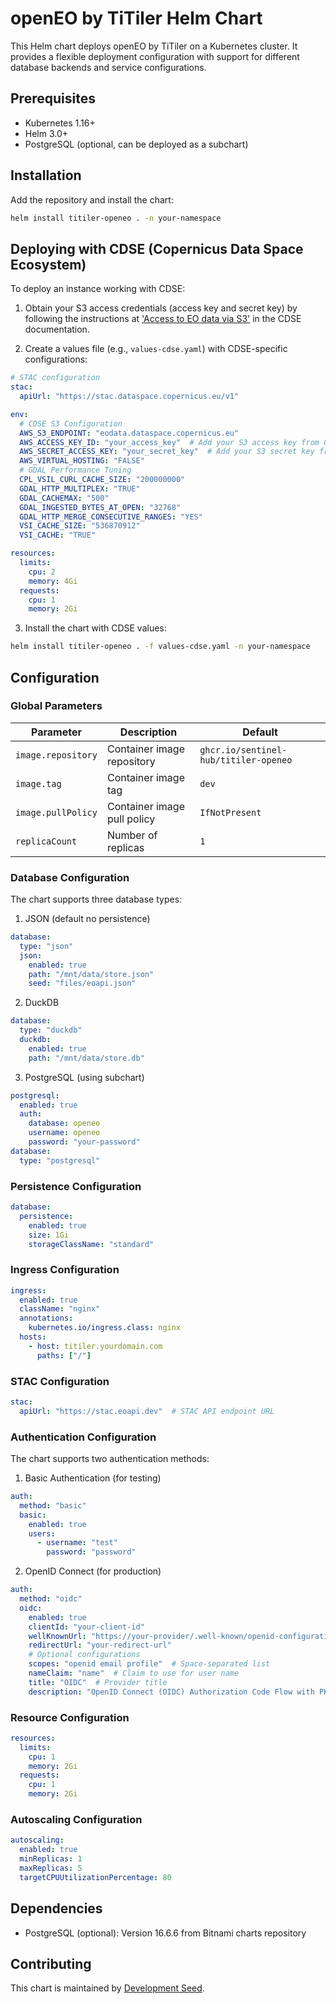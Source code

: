 # openEO by TiTiler Helm Chart

This Helm chart deploys openEO by TiTiler on a Kubernetes cluster. It provides a flexible deployment configuration with support for different database backends and service configurations.

## Prerequisites

* Kubernetes 1.16+
* Helm 3.0+
* PostgreSQL (optional, can be deployed as a subchart)

## Installation

Add the repository and install the chart:

```bash
helm install titiler-openeo . -n your-namespace
```

## Deploying with CDSE (Copernicus Data Space Ecosystem)

To deploy an instance working with CDSE:

1. Obtain your S3 access credentials (access key and secret key) by following the instructions at ['Access to EO data via S3'](https://documentation.dataspace.copernicus.eu/APIs/S3.html) in the CDSE documentation.

2. Create a values file (e.g., `values-cdse.yaml`) with CDSE-specific configurations:

```yaml
# STAC configuration
stac:
  apiUrl: "https://stac.dataspace.copernicus.eu/v1"

env:
  # CDSE S3 Configuration
  AWS_S3_ENDPOINT: "eodata.dataspace.copernicus.eu"
  AWS_ACCESS_KEY_ID: "your_access_key"  # Add your S3 access key from CDSE
  AWS_SECRET_ACCESS_KEY: "your_secret_key"  # Add your S3 secret key from CDSE
  AWS_VIRTUAL_HOSTING: "FALSE"
  # GDAL Performance Tuning
  CPL_VSIL_CURL_CACHE_SIZE: "200000000"
  GDAL_HTTP_MULTIPLEX: "TRUE"
  GDAL_CACHEMAX: "500"
  GDAL_INGESTED_BYTES_AT_OPEN: "32768"
  GDAL_HTTP_MERGE_CONSECUTIVE_RANGES: "YES"
  VSI_CACHE_SIZE: "536870912"
  VSI_CACHE: "TRUE"

resources:
  limits:
    cpu: 2
    memory: 4Gi
  requests:
    cpu: 1
    memory: 2Gi
```

3. Install the chart with CDSE values:

```bash
helm install titiler-openeo . -f values-cdse.yaml -n your-namespace
```

## Configuration

### Global Parameters

| Parameter | Description | Default |
|-----------|-------------|---------|
| `image.repository` | Container image repository | `ghcr.io/sentinel-hub/titiler-openeo` |
| `image.tag` | Container image tag | `dev` |
| `image.pullPolicy` | Container image pull policy | `IfNotPresent` |
| `replicaCount` | Number of replicas | `1` |

### Database Configuration

The chart supports three database types:

1. JSON (default no persistence)
```yaml
database:
  type: "json"
  json:
    enabled: true
    path: "/mnt/data/store.json"
    seed: "files/eoapi.json"
```

2. DuckDB
```yaml
database:
  type: "duckdb"
  duckdb:
    enabled: true
    path: "/mnt/data/store.db"
```

3. PostgreSQL (using subchart)
```yaml
postgresql:
  enabled: true
  auth:
    database: openeo
    username: openeo
    password: "your-password"
database:
  type: "postgresql"
```

### Persistence Configuration

```yaml
database:
  persistence:
    enabled: true
    size: 1Gi
    storageClassName: "standard"
```

### Ingress Configuration

```yaml
ingress:
  enabled: true
  className: "nginx"
  annotations:
    kubernetes.io/ingress.class: nginx
  hosts:
    - host: titiler.yourdomain.com
      paths: ["/"]
```

### STAC Configuration

```yaml
stac:
  apiUrl: "https://stac.eoapi.dev"  # STAC API endpoint URL
```

### Authentication Configuration

The chart supports two authentication methods:

1. Basic Authentication (for testing)
```yaml
auth:
  method: "basic"
  basic:
    enabled: true
    users:
      - username: "test"
        password: "password"
```

2. OpenID Connect (for production)
```yaml
auth:
  method: "oidc"
  oidc:
    enabled: true
    clientId: "your-client-id"
    wellKnownUrl: "https://your-provider/.well-known/openid-configuration"
    redirectUrl: "your-redirect-url"
    # Optional configurations
    scopes: "openid email profile"  # Space-separated list
    nameClaim: "name"  # Claim to use for user name
    title: "OIDC"  # Provider title
    description: "OpenID Connect (OIDC) Authorization Code Flow with PKCE"  # Provider description
```

### Resource Configuration

```yaml
resources:
  limits:
    cpu: 1
    memory: 2Gi
  requests:
    cpu: 1
    memory: 2Gi
```

### Autoscaling Configuration

```yaml
autoscaling:
  enabled: true
  minReplicas: 1
  maxReplicas: 5
  targetCPUUtilizationPercentage: 80
```

## Dependencies

- PostgreSQL (optional): Version 16.6.6 from Bitnami charts repository

## Contributing

This chart is maintained by [Development Seed](https://github.com/developmentseed).
